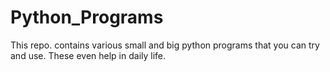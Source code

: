 # Python_Programs
This repo. contains various small and big python programs that you can try and use. These even help in daily life.
